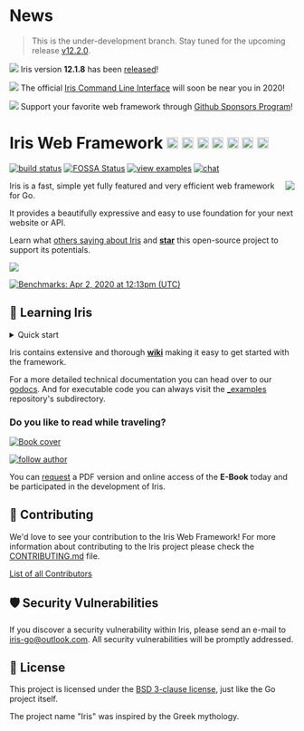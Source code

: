 # News

> This is the under-development branch. Stay tuned for the upcoming release [v12.2.0](HISTORY.md#Next).

![](https://iris-go.com/images/release.png) Iris version **12.1.8** has been [released](HISTORY.md#su-16-february-2020--v1218)!

![](https://iris-go.com/images/cli.png) The official [Iris Command Line Interface](https://github.com/kataras/iris-cli) will soon be near you in 2020!

![](https://iris-go.com/images/sponsor.png) Support your favorite web framework through [Github Sponsors Program](https://github.com/sponsors/kataras)!

# Iris Web Framework <a href="README_GR.md"><img width="20px" src="https://iris-go.com/images/flag-greece.svg" /></a> <a href="README_FR.md"><img width="20px" src="https://iris-go.com/images/flag-france.svg" /></a> <a href="README_ZH.md"><img width="20px" src="https://iris-go.com/images/flag-china.svg" /></a> <a href="README_ES.md"><img width="20px" src="https://iris-go.com/images/flag-spain.png" /></a> <a href="README_FA.md"><img width="20px" src="https://iris-go.com/images/flag-iran.svg" /></a> <a href="README_RU.md"><img width="20px" src="https://iris-go.com/images/flag-russia.svg" /></a> <a href="README_KO.md"><img width="20px" src="https://iris-go.com/images/flag-south-korea.svg?v=12" /></a>

[![build status](https://img.shields.io/travis/kataras/iris/master.svg?style=for-the-badge&logo=travis)](https://travis-ci.org/kataras/iris) [![FOSSA Status](https://img.shields.io/badge/LICENSE%20SCAN-PASSING❤️-CD2956?style=for-the-badge&logo=fossa)](https://app.fossa.io/projects/git%2Bgithub.com%2Fkataras%2Firis?ref=badge_shield)<!--[![report card](https://img.shields.io/badge/report%20card-a%2B-ff3333.svg?style=for-the-badge)](https://goreportcard.com/report/github.com/kataras/iris)--><!--[![godocs](https://img.shields.io/badge/go-%20docs-488AC7.svg?style=for-the-badge)](https://pkg.go.dev/github.com/kataras/iris/v12@v12.2.0)--> [![view examples](https://img.shields.io/badge/learn%20by-examples-0C8EC5.svg?style=for-the-badge&logo=go)](https://github.com/kataras/iris/tree/master/_examples) [![chat](https://img.shields.io/gitter/room/iris_go/community.svg?color=7E18DD&logo=gitter&style=for-the-badge)](https://gitter.im/iris_go/community)<!--[![donate on PayPal](https://img.shields.io/badge/support-PayPal-blue.svg?style=for-the-badge)](https://www.paypal.me/kataras)--><!-- [![release](https://img.shields.io/badge/release%20-v12.0-0077b3.svg?style=for-the-badge)](https://github.com/kataras/iris/releases) -->

<a href="https://iris-go.com"> <img align="right" src="https://iris-go.com/images/logo-w169.png"></a>

Iris is a fast, simple yet fully featured and very efficient web framework for Go.

It provides a beautifully expressive and easy to use foundation for your next website or API.

Learn what [others saying about Iris](https://iris-go.com/testimonials/) and **[star](https://github.com/kataras/iris/stargazers)** this open-source project to support its potentials.

[![](https://media.giphy.com/media/j5WLmtvwn98VPrm7li/giphy.gif)](https://iris-go.com/testimonials/)

[![Benchmarks: Apr 2, 2020 at 12:13pm (UTC)](https://iris-go.com/images/benchmarks.svg)](https://github.com/kataras/server-benchmarks)

## 📖 Learning Iris

<details>
<summary>Quick start</summary>

```sh
# https://github.com/kataras/iris/wiki/Installation
$ go get github.com/kataras/iris/v12@latest
# assume the following code in example.go file
$ cat example.go
```

```go
package main

import "github.com/kataras/iris/v12"

func main() {
    app := iris.New()
    app.Get("/ping", func(ctx iris.Context) {
        ctx.JSON(iris.Map{
            "message": "pong",
        })
    })

    app.Listen(":8080")
}
```

```sh
# run example.go and
# visit http://localhost:8080/ping on browser
$ go run example.go
```

> Routing is powered by [muxie](https://github.com/kataras/muxie), the most powerful and fastest trie-based software written in Go.

</details>

Iris contains extensive and thorough **[wiki](https://github.com/kataras/iris/wiki)** making it easy to get started with the framework.

<!-- ![](https://media.giphy.com/media/Ur8iqy9FQfmPuyQpgy/giphy.gif) -->

For a more detailed technical documentation you can head over to our [godocs](https://pkg.go.dev/github.com/kataras/iris/v12@v12.2.0). And for executable code you can always visit the [\_examples](_examples/) repository's subdirectory.

### Do you like to read while traveling?

<a href="https://bit.ly/iris-req-book"> <img alt="Book cover" src="https://iris-go.com/images/iris-book-cover-sm.jpg?v=12" /> </a>

[![follow author](https://img.shields.io/twitter/follow/makismaropoulos?color=ee7506&logoColor=ee7506&style=for-the-badge)](https://twitter.com/intent/follow?screen_name=makismaropoulos)

You can [request](https://bit.ly/iris-req-book) a PDF version and online access of the **E-Book** today and be participated in the development of Iris.

## 🙌 Contributing

We'd love to see your contribution to the Iris Web Framework! For more information about contributing to the Iris project please check the [CONTRIBUTING.md](CONTRIBUTING.md) file.

[List of all Contributors](https://github.com/kataras/iris/graphs/contributors)

## 🛡 Security Vulnerabilities

If you discover a security vulnerability within Iris, please send an e-mail to [iris-go@outlook.com](mailto:iris-go@outlook.com). All security vulnerabilities will be promptly addressed.

## 📝 License

This project is licensed under the [BSD 3-clause license](LICENSE), just like the Go project itself.

The project name "Iris" was inspired by the Greek mythology.
<!-- ## Stargazers over time

[![Stargazers over time](https://starchart.cc/kataras/iris.svg)](https://starchart.cc/kataras/iris) -->
